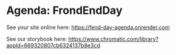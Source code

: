 # Agenda: FrondEndDay

See your site online here: https://fend-day-agenda.onrender.com

See our storybook here: https://www.chromatic.com/library?appId=669320807cb6324137b8e3cd
